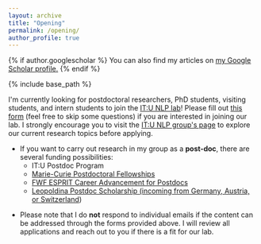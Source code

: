 ```yaml
---
layout: archive
title: "Opening"
permalink: /opening/
author_profile: true
---
```


{% if author.googlescholar %}
  You can also find my articles on <u><a href="{{author.googlescholar}}">my Google Scholar profile</a>.</u>
{% endif %}

{% include base_path %}

I'm currently looking for postdoctoral researchers, PhD students, visiting students, and intern students to join the [IT:U NLP lab](https://it-u.at/en/research/research-groups/natural-language-processing/)! Please fill out [this form](https://docs.google.com/forms/d/e/1FAIpQLSfVnllFyucGh7IdlUMiz_R7Q4IUucIQqzlyC7KB9Vs7CnDPVQ/viewform) (feel free to skip some questions) if you are interested in joining our lab. I strongly encourage you to visit the [IT:U NLP group's page](https://it-u.at/en/research/research-groups/natural-language-processing/) to explore our current research topics before applying.
<!--
For prospective PhD students and PostDoc researchers who have submitted their applications through the [IT:U portal](https://it-u.at/en/research/research-groups/natural-language-processing), I strongly encourage you to fill out this form to help me schedule the interviews promptly.

- Interested **PhD candidates** are encouraged to apply for the ["PhD Program in Computational X at IT:U"](https://it-u.at/en/study-program/doctoral-school/phd-computational-x/). If you are interested in working with me, please indicate this in your application. I strongly encourage you to visit the [IT:U NLP group's page](https://it-u.at/en/research/research-groups/natural-language-processing/) to explore our current research topics before applying.
-->

- If you want to carry out research in my group as a **post-doc**, there are several funding possibilities:
  - IT:U Postdoc Program
  - [Marie-Curie Postdoctoral Fellowships](https://ec.europa.eu/research/mariecurieactions/)
  - [FWF ESPRIT Career Advancement for Postdocs](https://www.fwf.ac.at/en/research-funding/fwf-programmes/esprit-programme)
  - [Leopoldina Postdoc Scholarship (incoming from Germany, Austria, or Switzerland](https://www.leopoldina.org/en/funding/leopoldina-fellowship-programme/leopoldina-postdoc-scholarship/))
<!--  - [IT:U Postdoc Program](https://it-u.at/en/research/research-groups/natural-language-processing/) - please indicate your interests in joining the NLP group in your application -->

 
- Please note that I do **not** respond to individual emails if the content can be addressed through the forms provided above. I will review all applications and reach out to you if there is a fit for our lab.

